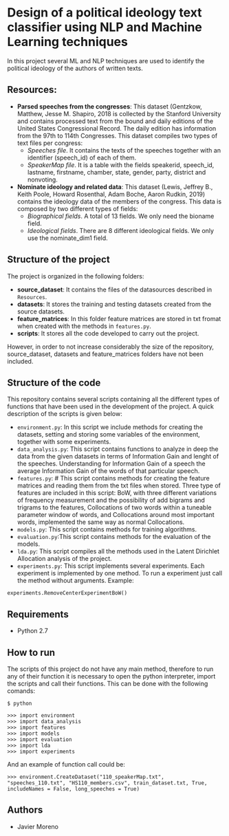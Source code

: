 # Design of a political ideology text classifier using NLP and Machine Learning techniques
In this project several ML and NLP techniques are used to identify the political ideology of the authors of written texts.
## Resources:
- **Parsed speeches from the congresses**: This dataset (Gentzkow, Matthew, Jesse M. Shapiro, 2018 is collected by the Stanford University and contains processed text from the bound and daily editions of the United States Congressional Record. The daily edition has information from the 97th to 114th Congresses. This dataset compiles two types of text files per congress:
    -	*Speeches file*. It contains the texts of the speeches together with an identifier (speech_id) of each of them.
    -   *SpeakerMap file*. It is a table with the fields speakerid, speech_id, lastname, firstname, chamber, state, gender, party, district and nonvoting.
- **Nominate ideology and related data**: This dataset (Lewis, Jeffrey B., Keith Poole, Howard Rosenthal, Adam Boche, Aaron Rudkin, 2019) contains the ideology data of the members of the congress. This data is composed by two different types of fields:
    - *Biographical fields*. A total of 13 fields. We only need the bioname field. 
    - *Ideological fields*. There are 8 different ideological fields. We only use the nominate_dim1 field.

## Structure of the project
The project is organized in the following folders:
- **source_dataset**: It contains the files of the datasources described in `Resources`.
- **datasets**: It stores the training and testing datasets created from the source datasets.
- **feature_matrices**: In this folder feature matrices are stored in txt fromat when created with the methods in `features.py`.
- **scripts**: It stores all the code developed to carry out the project.

However, in order to not increase considerably the size of the repository, source_dataset, datasets and feature_matrices folders have not been included.

## Structure of the code
This repository contains several scripts containing all the different types of functions that have been used in the development of the project. A quick description of the scripts is given below:
- `environment.py`: In this script we include methods for creating the datasets, setting and storing some variables of the environment, together with some experiments.
- `data_analysis.py`: This script contains functions to analyze in deep the data from the given datasets in terms of Information Gain and lenght of the speeches. Understanding for Information  Gain of a speech the average Information Gain of the words of that particular speech.
- `features.py`: # This script contains methods for creating the feature matrices and reading them from the txt files when stored. Three type of features are included in this script: BoW, with three different variations of frequency measurement and the possibility of add bigrams and trigrams to the features, Collocations of two words within a tuneable parameter window of words, and Collocations  around most important words, implemented the same way as normal Collocations.
- `models.py`: This script contains methods for training algorithms.
- `evaluation.py`:This script contains methods for the evaluation of the models.
- `lda.py`: This script compiles all the methods used in the Latent Dirichlet Allocation analysis of the project.
- `experiments.py`: This script implements several experiments. Each experiment is implemented by one  method. To run a experiment just call the method without arguments. 
Example:
```
experiments.RemoveCenterExperimentBoW()
```
## Requirements
- Python 2.7
## How to run
The scripts of this project do not have any main method, therefore to run any of their function it is necessary to open the python interpreter, import the scripts and call their functions. This can be done with the following comands:
````
$ python

>>> import environment
>>> import data_analysis
>>> import features
>>> import models
>>> import evaluation
>>> import lda
>>> import experiments
````

And an example of function call could be:
````
>>> environment.CreateDataset("110_speakerMap.txt", "speeches_110.txt", "HS110_members.csv", train_dataset.txt, True, includeNames = False, long_speeches = True)
````
## Authors
- Javier Moreno

